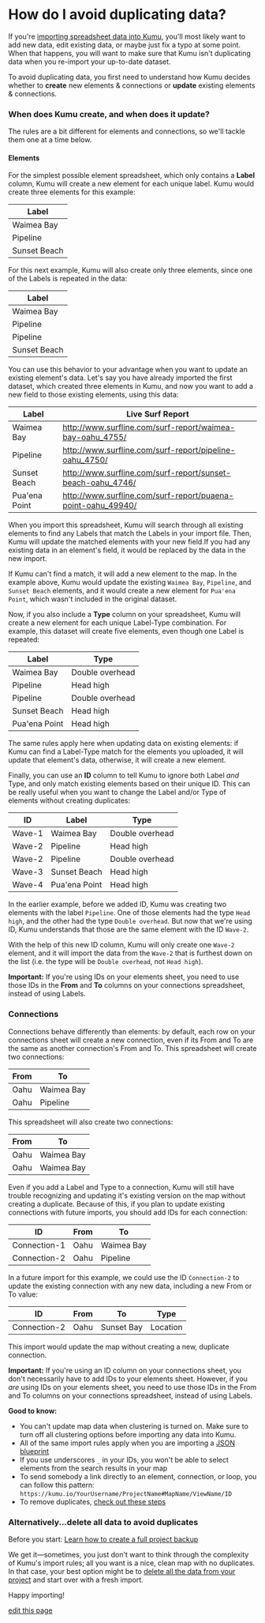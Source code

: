 # How do I avoid duplicating data?

If you're [importing spreadsheet data into Kumu](/guides/import.md), you'll most likely want to add new data, edit existing data, or maybe just fix a typo at some point. When that happens, you will want to make sure that Kumu isn't duplicating data when you re-import your up-to-date dataset.

To avoid duplicating data, you first need to understand how Kumu decides whether to **create** new elements & connections or **update** existing elements & connections.


### When does Kumu create, and when does it update?

The rules are a bit different for elements and connections, so we'll tackle them one at a time below.

#### Elements

For the simplest possible element spreadsheet, which only contains a **Label** column, Kumu will create a new element for each unique label. Kumu would create three elements for this example:

| Label |
| --- |
| Waimea Bay |
| Pipeline |
| Sunset Beach |

For this next example, Kumu will also create only three elements, since one of the Labels is repeated in the data:

| Label |
| --- |
| Waimea Bay |
| Pipeline |
| Pipeline |
| Sunset Beach |

You can use this behavior to your advantage when you want to update an existing element's data. Let's say you have already imported the first dataset, which created three elements in Kumu, and now you want to add a new field to those existing elements, using this data:

Label | Live Surf Report
--- | ---
Waimea Bay | http://www.surfline.com/surf-report/waimea-bay-oahu_4755/
Pipeline | http://www.surfline.com/surf-report/pipeline-oahu_4750/
Sunset Beach | http://www.surfline.com/surf-report/sunset-beach-oahu_4746/
Pua'ena Point | http://www.surfline.com/surf-report/puaena-point-oahu_49940/

When you import this spreadsheet, Kumu will search through all existing elements to find any Labels that match the Labels in your import file. Then, Kumu will update the matched elements with your new field.If you had any existing data in an element's field, it would be replaced by the data in the new import.

If Kumu can't find a match, it will add a new element to the map. In the example above, Kumu would update the existing `Waimea Bay`, `Pipeline`, and `Sunset Beach` elements, and it would create a new element for `Pua'ena Point`, which wasn't included in the original dataset.

Now, if you also include a **Type** column on your spreadsheet, Kumu will create a new element for each unique Label-Type combination. For example, this dataset will create five elements, even though one Label is repeated:

Label | Type
--- | ---
Waimea Bay | Double overhead
Pipeline | Head high
Pipeline | Double overhead
Sunset Beach | Head high
Pua'ena Point | Head high

The same rules apply here when updating data on existing elements: if Kumu can find a Label-Type match for the elements you uploaded, it will update that element's data, otherwise, it will create a new element.

Finally, you can use an **ID** column to tell Kumu to ignore both Label _and_ Type, and only match existing elements based on their unique ID. This can be really useful when you want to change the Label and/or Type of elements without creating duplicates:

ID | Label | Type
--- | --- | ---
Wave-1 | Waimea Bay | Double overhead
Wave-2 | Pipeline | Head high
Wave-2 | Pipeline | Double overhead
Wave-3 | Sunset Beach | Head high
Wave-4 | Pua'ena Point | Head high

In the earlier example, before we added ID, Kumu was creating two elements with the label `Pipeline`. One of those elements had the type `Head high`, and the other had the type `Double overhead`. But now that we're using ID, Kumu understands that those are the same element with the ID `Wave-2`.

With the help of this new ID column, Kumu will only create one `Wave-2` element, and it will import the data from the `Wave-2` that is furthest down on the list (i.e. the type will be `Double overhead`, not `Head high`).

**Important:** If you're using IDs on your elements sheet, you need to use those IDs in the **From** and **To** columns on your connections spreadsheet, instead of using Labels.


### Connections

Connections behave differently than elements: by default, each row on your connections sheet will create a new connection, even if its From and To are the same as another connection's From and To. This spreadsheet will create two connections:

From | To
--- | ---
Oahu | Waimea Bay
Oahu | Pipeline

This spreadsheet will also create two connections:

From | To
--- | ---
Oahu | Waimea Bay
Oahu | Waimea Bay

Even if you add a Label and Type to a connection, Kumu will still have trouble recognizing and updating it's existing version on the map without creating a duplicate. Because of this, if you plan to update existing connections with future imports, you should add IDs for each connection:

ID | From | To |
--- | --- | ---
Connection-1 | Oahu | Waimea Bay
Connection-2 | Oahu | Pipeline

In a future import for this example, we could use the ID `Connection-2` to update the existing connection with any new data, including a new From or To value:

ID | From | To | Type
--- | --- | --- | ---
Connection-2 | Oahu | Sunset Bay | Location

This import would update the map without creating a new, duplicate connection.

**Important:** If you're using an ID column on your connections sheet, you don't necessarily have to add IDs to your elements sheet. However, if you _are_ using IDs on your elements sheet, you need to use those IDs in the From and To columns on your connections spreadsheet, instead of using Labels.

**Good to know:**
- You can't update map data when clustering is turned on. Make sure to turn off all clustering options before importing any data into Kumu.
- All of the same import rules apply when you are importing a [JSON blueprint](/guides/blueprints.md)
- If you use underscores `_` in your IDs, you won't be able to select elements from the search results in your map
- To send somebody a link directly to an element, connection, or loop, you can follow this pattern: `https://kumu.io/YourUsername/ProjectName#MapName/ViewName/ID`
- To remove duplicates, [check out these steps](how-to-get-rid-of-duplicates.md)


### Alternatively...delete all data to avoid duplicates

<p class="alert alert-danger">
Before you start: <a href="/guides/blueprints.html#project-backups">Learn how to create a full project backup</a>
</p>

We get it—sometimes, you just don't want to think through the complexity of Kumu's import rules; all you want is a nice, clean map with no duplicates. In that case, your best option might be to [delete all the data from your project](/faq/how-do-i-delete-data-from-my-project.md) and start over with a fresh import.

Happy importing!


<span class="edit-link"><a href="https://github.com/kumu/docs/blob/master/faq/how-do-i-avoid-duplicating-data.md" target="_blank"><i class="fa fa-github"></i> edit this page</a></span>

